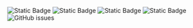 ![Static Badge](https://img.shields.io/badge/blacklists-60-000000) ![Static Badge](https://img.shields.io/badge/blacklisted-3119407-cc0000) ![Static Badge](https://img.shields.io/badge/whitelisted-2244-00CC00) ![Static Badge](https://img.shields.io/badge/streaming_blacklist-28107-000000) ![GitHub issues](https://img.shields.io/github/issues/fabriziosalmi/blacklists)
